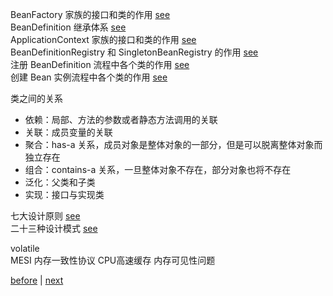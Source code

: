 BeanFactory 家族的接口和类的作用 [see](2/1.md)  
BeanDefinition 继承体系 [see](2/8.md)  
ApplicationContext 家族的接口和类的作用 [see](2/2.md)  
BeanDefinitionRegistry 和 SingletonBeanRegistry 的作用 [see](2/3.md)  
注册 BeanDefinition 流程中各个类的作用 [see](2/4.md)  
创建 Bean 实例流程中各个类的作用 [see](2/5.md)  

类之间的关系  
- 依赖：局部、方法的参数或者静态方法调用的关联  
- 关联：成员变量的关联  
- 聚合：has-a 关系，成员对象是整体对象的一部分，但是可以脱离整体对象而独立存在  
- 组合：contains-a 关系，一旦整体对象不存在，部分对象也将不存在  
- 泛化：父类和子类  
- 实现：接口与实现类  

七大设计原则 [see](2/6.md)  
二十三种设计模式 [see](2/7.md)  

volatile  
MESI 内存一致性协议 CPU高速缓存 内存可见性问题  

[before](1.md) | [next](3.md)  